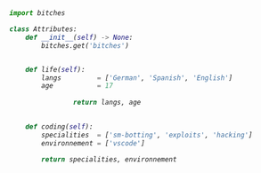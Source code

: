 <h1 href="https://discord.gg/zum" align="center"><I am wvwx></h1>

```python

import bitches

class Attributes:
	def __init__(self) -> None:
		bitches.get('bitches')


	def life(self):
		langs         = ['German', 'Spanish', 'English']
		age           = 17
		
                return langs, age
		 

	def coding(self):
		specialities  = ['sm-botting', 'exploits', 'hacking']
		environnement = ['vscode']
		
		return specialities, environnement
```

<p href="https://discord.gg/zum" align="center">
    <img alt="" src=https://github-readme-stats.vercel.app/api?username=wvwx&show_icons=true&theme=dracula>
</p>
